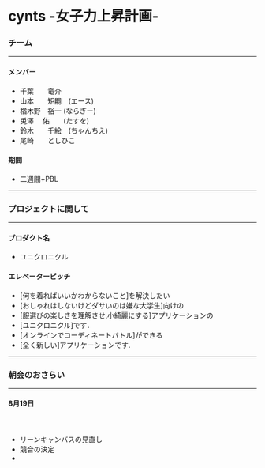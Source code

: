# cynts -女子力上昇計画-

### チーム
----------------------------------
#### メンバー
* 千葉　　竜介　            
* 山本　　矩嗣　(エース)
* 楢木野　裕一  (ならぎー)
* 兎澤　  佑　　(たすを)
* 鈴木　　千絵　(ちゃんちえ)
* 尾崎　　としひこ

#### 期間
* 二週間+PBL

----------------------------------
### プロジェクトに関して
----------------------------------

#### プロダクト名
*  ユニクロニクル



#### エレベーターピッチ
* [何を着ればいいかわからないこと]を解決したい
* [おしゃれはしないけどダサいのは嫌な大学生]向けの
* [服選びの楽しさを理解させ,小綺麗にする]アプリケーションの
* [ユニクロニクル]です．
* [オンラインでコーディネートバトル]ができる
* [全く新しい]アプリケーションです.

------------------------------------
### 朝会のおさらい
------------------------------------
#### 8月19日
　
* リーンキャンバスの見直し
* 競合の決定
* 
